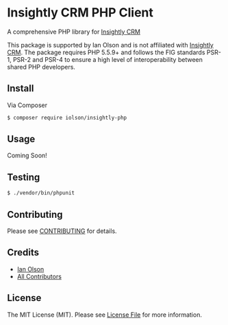 # Insightly CRM PHP Client

A comprehensive PHP library for [Insightly CRM](https://www.insightly.com)

This package is supported by Ian Olson and is not affiliated with [Insightly CRM](https://www.insightly.com). The package requires PHP 5.5.9+ and follows the FIG standards PSR-1, PSR-2 and PSR-4 to ensure a high level of interoperability between shared PHP developers.

## Install

Via Composer

```bash
$ composer require iolson/insightly-php
```

## Usage

Coming Soon!

## Testing

``` bash
$ ./vendor/bin/phpunit
```

## Contributing

Please see [CONTRIBUTING](CONTRIBUTING.md) for details.

## Credits

- [Ian Olson](https://github.com/iolson)
- [All Contributors](https://github.com/iolson/insightly-php/contributors)

## License

The MIT License (MIT). Please see [License File](LICENSE.md) for more information.